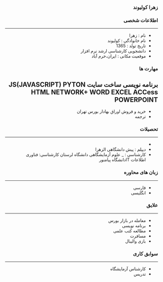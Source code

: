 <style type="text/css">
body{
 direction:rtl;
}
</style>
### زهرا کولیوند

### اطلاعات شخصی

---
+ نام : زهرا
+ نام خانوادگی : کولیوند
+ تاریخ تولد : 1365
+ دانشجویی کارشناسی ارشد نرم افزار 
+ موقعیت مکانی : ایران،خرم آباد


### مهارت ها
برنامه نویسی
ساخت سایت
JS(JAVASCRIPT)
PYTON
HTML
NETWORK+
WORD
EXCEL
ACCess
POWERPOINT
---
+ خرید و فروش اوراق بهادار بورس تهران
+ ترجمه

### تحصیلات

---
+ 
+ دیپلم : پیش دانشگاهی الزهرا
+ کارشناسی : 
_ علوم آزمایشگاهی دانشگاه لرستان
کارشناسی: فناوری اطلاعات
ITدانشگاه پیامنور

### زبان های محاوره

---
+ فارسی
+ انگلیسی

### علایق

---
+ معامله در بازار بورس  
+ برنامه نویسی
+ مطالعه کتب علمی
+ مسافرت
+ بازی والیبال

### سوابق کاری

---
+ کارشناس آزمایشگاه
+ تدریس 




